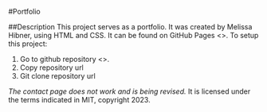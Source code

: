 #Portfolio

##Description
This project serves as a portfolio. It was created by Melissa Hibner, using HTML and CSS. It can be found on GitHub Pages <>.
To setup this project:

1. Go to github repository <>.
2. Copy repository url
3. Git clone repository url

_The contact page does not work and is being revised._ It is licensed under the terms indicated in MIT, copyright 2023.
